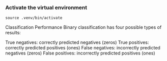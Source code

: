 ### Activate the virtual environment

```
source .venv/bin/activate
```

Classification Performance
Binary classification has four possible types of results:

True negatives: correctly predicted negatives (zeros)
True positives: correctly predicted positives (ones)
False negatives: incorrectly predicted negatives (zeros)
False positives: incorrectly predicted positives (ones)
